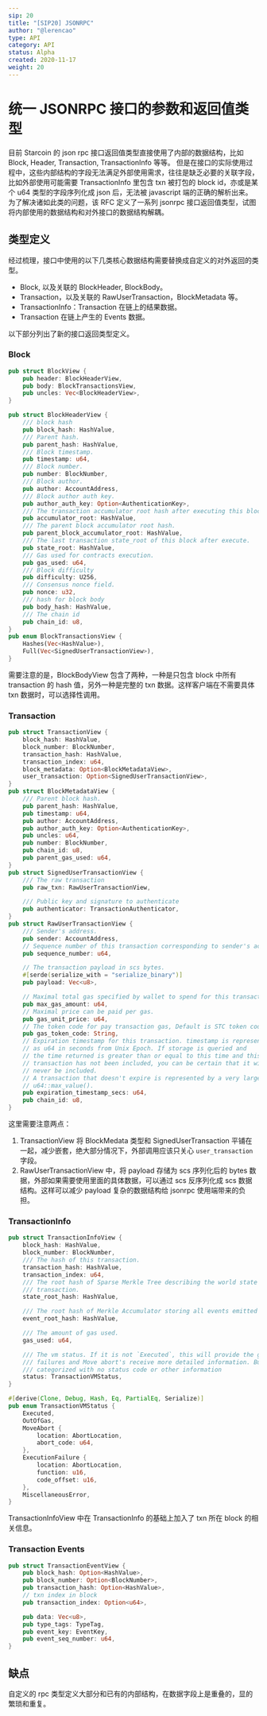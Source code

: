 ```yaml
---
sip: 20
title: "[SIP20] JSONRPC"
author: "@lerencao"
type: API
category: API
status: Alpha
created: 2020-11-17
weight: 20
---
```


# 统一 JSONRPC 接口的参数和返回值类型

目前 Starcoin 的 json  rpc 接口返回值类型直接使用了内部的数据结构，比如 Block, Header, Transaction, TransactionInfo 等等。
但是在接口的实际使用过程中，这些内部结构的字段无法满足外部使用需求，往往是缺乏必要的关联字段，比如外部使用可能需要 TransactionInfo 里包含 txn 被打包的 block id，亦或是某个 u64 类型的字段序列化成 json 后，无法被 javascript 端的正确的解析出来。
为了解决诸如此类的问题，该 RFC 定义了一系列 jsonrpc 接口返回值类型，试图将内部使用的数据结构和对外接口的数据结构解耦。


## 类型定义

经过梳理，接口中使用的以下几类核心数据结构需要替换成自定义的对外返回的类型。

- Block, 以及关联的 BlockHeader, BlockBody。
- Transaction，以及关联的 RawUserTransaction，BlockMetadata 等。
- TransactionInfo：Transaction 在链上的结果数据。
- Transaction 在链上产生的 Events 数据。

以下部分列出了新的接口返回类型定义。

### Block

```rust
pub struct BlockView {
    pub header: BlockHeaderView,
    pub body: BlockTransactionsView,
    pub uncles: Vec<BlockHeaderView>,
}

pub struct BlockHeaderView {
    /// block hash
    pub block_hash: HashValue,
    /// Parent hash.
    pub parent_hash: HashValue,
    /// Block timestamp.
    pub timestamp: u64,
    /// Block number.
    pub number: BlockNumber,
    /// Block author.
    pub author: AccountAddress,
    /// Block author auth key.
    pub author_auth_key: Option<AuthenticationKey>,
    /// The transaction accumulator root hash after executing this block.
    pub accumulator_root: HashValue,
    /// The parent block accumulator root hash.
    pub parent_block_accumulator_root: HashValue,
    /// The last transaction state_root of this block after execute.
    pub state_root: HashValue,
    /// Gas used for contracts execution.
    pub gas_used: u64,
    /// Block difficulty
    pub difficulty: U256,
    /// Consensus nonce field.
    pub nonce: u32,
    /// hash for block body
    pub body_hash: HashValue,
    /// The chain id
    pub chain_id: u8,
}
pub enum BlockTransactionsView {
    Hashes(Vec<HashValue>),
    Full(Vec<SignedUserTransactionView>),
}
```

需要注意的是，BlockBodyView 包含了两种，一种是只包含 block 中所有 transaction 的 hash 值，另外一种是完整的 txn 数据。这样客户端在不需要具体 txn 数据时，可以选择性调用。

### Transaction

``` rust
pub struct TransactionView {
    block_hash: HashValue,
    block_number: BlockNumber,
    transaction_hash: HashValue,
    transaction_index: u64,
    block_metadata: Option<BlockMetadataView>,
    user_transaction: Option<SignedUserTransactionView>,
}
pub struct BlockMetadataView {
    /// Parent block hash.
    pub parent_hash: HashValue,
    pub timestamp: u64,
    pub author: AccountAddress,
    pub author_auth_key: Option<AuthenticationKey>,
    pub uncles: u64,
    pub number: BlockNumber,
    pub chain_id: u8,
    pub parent_gas_used: u64,
}
pub struct SignedUserTransactionView {
    /// The raw transaction
    pub raw_txn: RawUserTransactionView,

    /// Public key and signature to authenticate
    pub authenticator: TransactionAuthenticator,
}
pub struct RawUserTransactionView {
    /// Sender's address.
    pub sender: AccountAddress,
    // Sequence number of this transaction corresponding to sender's account.
    pub sequence_number: u64,

    // The transaction payload in scs bytes.
    #[serde(serialize_with = "serialize_binary")]
    pub payload: Vec<u8>,

    // Maximal total gas specified by wallet to spend for this transaction.
    pub max_gas_amount: u64,
    // Maximal price can be paid per gas.
    pub gas_unit_price: u64,
    // The token code for pay transaction gas, Default is STC token code.
    pub gas_token_code: String,
    // Expiration timestamp for this transaction. timestamp is represented
    // as u64 in seconds from Unix Epoch. If storage is queried and
    // the time returned is greater than or equal to this time and this
    // transaction has not been included, you can be certain that it will
    // never be included.
    // A transaction that doesn't expire is represented by a very large value like
    // u64::max_value().
    pub expiration_timestamp_secs: u64,
    pub chain_id: u8,
}
```

这里需要注意两点：

1. TransactionView 将 BlockMedata 类型和 SignedUserTransaction 平铺在一起，减少嵌套，绝大部分情况下，外部调用应该只关心 `user_transaction` 字段。
2. RawUserTransactionView 中，将 payload 存储为 scs 序列化后的 bytes 数据，外部如果需要使用里面的具体数据，可以通过 scs 反序列化成 scs 数据结构。这样可以减少 payload 复杂的数据结构给 jsonrpc 使用端带来的负担。

### TransactionInfo

``` rust
pub struct TransactionInfoView {
    block_hash: HashValue,
    block_number: BlockNumber,
    /// The hash of this transaction.
    transaction_hash: HashValue,
    transaction_index: u64,
    /// The root hash of Sparse Merkle Tree describing the world state at the end of this
    /// transaction.
    state_root_hash: HashValue,

    /// The root hash of Merkle Accumulator storing all events emitted during this transaction.
    event_root_hash: HashValue,

    /// The amount of gas used.
    gas_used: u64,

    /// The vm status. If it is not `Executed`, this will provide the general error class. Execution
    /// failures and Move abort's receive more detailed information. But other errors are generally
    /// categorized with no status code or other information
    status: TransactionVMStatus,
}

#[derive(Clone, Debug, Hash, Eq, PartialEq, Serialize)]
pub enum TransactionVMStatus {
    Executed,
    OutOfGas,
    MoveAbort {
        location: AbortLocation,
        abort_code: u64,
    },
    ExecutionFailure {
        location: AbortLocation,
        function: u16,
        code_offset: u16,
    },
    MiscellaneousError,
}
```

TransactionInfoView 中在 TransactionInfo 的基础上加入了 txn 所在 block 的相关信息。

### Transaction Events

``` rust
pub struct TransactionEventView {
    pub block_hash: Option<HashValue>,
    pub block_number: Option<BlockNumber>,
    pub transaction_hash: Option<HashValue>,
    // txn index in block
    pub transaction_index: Option<u64>,

    pub data: Vec<u8>,
    pub type_tags: TypeTag,
    pub event_key: EventKey,
    pub event_seq_number: u64,
}
```

## 缺点

自定义的 rpc 类型定义大部分和已有的内部结构，在数据字段上是重叠的，显的繁琐和重复。
